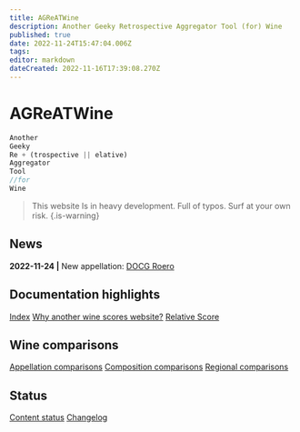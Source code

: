 ```yaml
---
title: AGReATWine
description: Another Geeky Retrospective Aggregator Tool (for) Wine
published: true
date: 2022-11-24T15:47:04.006Z
tags: 
editor: markdown
dateCreated: 2022-11-16T17:39:08.270Z
---
```


# AGReATWine
```javascript
Another
Geeky
Re + (trospective || elative)
Aggregator
Tool 
//for
Wine
```
> This website Is in heavy development. Full of typos. Surf at your own risk.
{.is-warning}

## News

**2022-11-24 |** New appellation: [DOCG Roero](/Appellations/Italy/Piemonte/DOCG-Roero)  

## Documentation highlights
[Index](/Documentation/index)
[Why another wine scores website?](/Documentation/why-this-website)
[Relative Score](/Documentation/relative-score)

## Wine comparisons
[Appellation comparisons](/appellation-comparisons)
[Composition comparisons](/second-level-comparisons)
[Regional comparisons](/third-level-comparisons)

## Status
[Content status](/Documentation/status)
[Changelog](/Documentation/changelog)